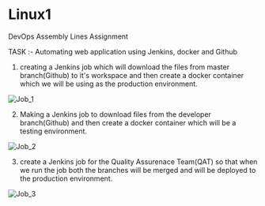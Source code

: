 # Linux1

DevOps Assembly Lines Assignment

TASK :-  Automating web application using Jenkins, docker and Github 

 1. creating a Jenkins job which will download the files from master branch(Github) to it's workspace and then create a docker               container which we will be using as the production environment.
 
 ![Job_1](https://user-images.githubusercontent.com/46579657/81260146-0e053c00-9057-11ea-8c40-39df655997c1.png)



 2. Making a Jenkins job to download files from the developer branch(Github) and then create a docker container which will be a testing environment.



 ![Job_2](https://user-images.githubusercontent.com/46579657/81260283-53c20480-9057-11ea-9ebc-30d1a2b95534.png)
 
 
 


3.  create a Jenkins job for the Quality Assurenace Team(QAT) so that when we run the job both the branches will be merged and will be deployed to the production environment.




 ![Job_3](https://user-images.githubusercontent.com/46579657/81260454-a996ac80-9057-11ea-969d-5af9f29d0050.png)

 
 
 

